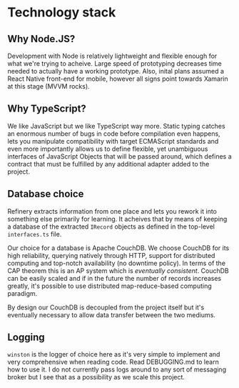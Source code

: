 # Technology stack

## Why Node.JS?

Development with Node is relatively lightweight and flexible enough for what we're trying to acheive. Large speed of prototyping decreases time needed to actually have a working prototype. Also, inital plans assumed a React Native front-end for mobile, however all signs point towards Xamarin at this stage (MVVM rocks).

## Why TypeScript?

We like JavaScript but we like TypeScript way more. Static typing catches an enormous number of bugs in code before compilation even happens, lets you manipulate compatibility with target ECMAScript standards and even more importantly allows us to define flexible, yet unambiguous interfaces of JavaScript Objects that will be passed around, which defines a contract that must be fulfilled by any additional adapter added to the project.

## Database choice

Refinery extracts information from one place and lets you rework it into something else primarily for learning. It acheives that by means of keeping a database of the extracted `IRecord` objects as defined in the top-level `interfaces.ts` file. 

Our choice for a database is Apache CouchDB. We choose CouchDB for its high reliability, querying natively through HTTP, support for distributed computing and top-notch availability (no downtime policy). In terms of the CAP theorem this is an AP system which is *eventually consistent*. CouchDB can be easily scaled and if in the future the number of records increases greatly, it's possible to use distributed map-reduce-based computing paradigm.

By design our CouchDB is decoupled from the project itself but it's eventually necessary to allow data transfer between the two mediums.

## Logging

`winston` is the logger of choice here as it's very simple to implement and very comprehensive when reading code. Read DEBUGGING.md to learn how to use it. I do not currently pass logs around to any sort of messaging broker but I see that as a possibility as we scale this project.
